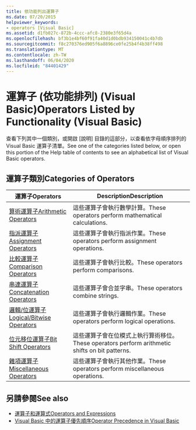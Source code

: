 ```yaml
---
title: 依功能列出運算子
ms.date: 07/20/2015
helpviewer_keywords:
- operators [Visual Basic]
ms.assetid: d1fb027c-872b-4ccc-afc8-2380e3f65d4a
ms.openlocfilehash: bf3b1e4bf60f91fa40d1d0bdb934150041c4b7db
ms.sourcegitcommit: f8c270376ed905f6a8896ce0fe25b4f4b38ff498
ms.translationtype: MT
ms.contentlocale: zh-TW
ms.lasthandoff: 06/04/2020
ms.locfileid: "84401429"
---
```

# <a name="operators-listed-by-functionality-visual-basic"></a><span data-ttu-id="38e5d-102">運算子 (依功能排列) (Visual Basic)</span><span class="sxs-lookup"><span data-stu-id="38e5d-102">Operators Listed by Functionality (Visual Basic)</span></span>
<span data-ttu-id="38e5d-103">查看下列其中一個類別，或開啟 [說明] 目錄的這部分，以查看依字母順序排列的 Visual Basic 運算子清單。</span><span class="sxs-lookup"><span data-stu-id="38e5d-103">See one of the categories listed below, or open this portion of the Help table of contents to see an alphabetical list of Visual Basic operators.</span></span>  
  
## <a name="categories-of-operators"></a><span data-ttu-id="38e5d-104">運算子類別</span><span class="sxs-lookup"><span data-stu-id="38e5d-104">Categories of Operators</span></span>  
  
|<span data-ttu-id="38e5d-105">運算子</span><span class="sxs-lookup"><span data-stu-id="38e5d-105">Operators</span></span>|<span data-ttu-id="38e5d-106">Description</span><span class="sxs-lookup"><span data-stu-id="38e5d-106">Description</span></span>|  
|---------------|-----------------|  
|[<span data-ttu-id="38e5d-107">算術運算子</span><span class="sxs-lookup"><span data-stu-id="38e5d-107">Arithmetic Operators</span></span>](arithmetic-operators.md)|<span data-ttu-id="38e5d-108">這些運算子會執行數學計算。</span><span class="sxs-lookup"><span data-stu-id="38e5d-108">These operators perform mathematical calculations.</span></span>|  
|[<span data-ttu-id="38e5d-109">指派運算子</span><span class="sxs-lookup"><span data-stu-id="38e5d-109">Assignment Operators</span></span>](assignment-operators.md)|<span data-ttu-id="38e5d-110">這些運算子會執行指派作業。</span><span class="sxs-lookup"><span data-stu-id="38e5d-110">These operators perform assignment operations.</span></span>|  
|[<span data-ttu-id="38e5d-111">比較運算子</span><span class="sxs-lookup"><span data-stu-id="38e5d-111">Comparison Operators</span></span>](comparison-operators.md)|<span data-ttu-id="38e5d-112">這些運算子會執行比較。</span><span class="sxs-lookup"><span data-stu-id="38e5d-112">These operators perform comparisons.</span></span>|  
|[<span data-ttu-id="38e5d-113">串連運算子</span><span class="sxs-lookup"><span data-stu-id="38e5d-113">Concatenation Operators</span></span>](concatenation-operators.md)|<span data-ttu-id="38e5d-114">這些運算子會合並字串。</span><span class="sxs-lookup"><span data-stu-id="38e5d-114">These operators combine strings.</span></span>|  
|[<span data-ttu-id="38e5d-115">邏輯/位運算子</span><span class="sxs-lookup"><span data-stu-id="38e5d-115">Logical/Bitwise Operators</span></span>](logical-bitwise-operators.md)|<span data-ttu-id="38e5d-116">這些運算子會執行邏輯作業。</span><span class="sxs-lookup"><span data-stu-id="38e5d-116">These operators perform logical operations.</span></span>|  
|[<span data-ttu-id="38e5d-117">位元移位運算子</span><span class="sxs-lookup"><span data-stu-id="38e5d-117">Bit Shift Operators</span></span>](bit-shift-operators.md)|<span data-ttu-id="38e5d-118">這些運算子會在位模式上執行算術移位。</span><span class="sxs-lookup"><span data-stu-id="38e5d-118">These operators perform arithmetic shifts on bit patterns.</span></span>|  
|[<span data-ttu-id="38e5d-119">雜項運算子</span><span class="sxs-lookup"><span data-stu-id="38e5d-119">Miscellaneous Operators</span></span>](miscellaneous-operators.md)|<span data-ttu-id="38e5d-120">這些運算子會執行其他作業。</span><span class="sxs-lookup"><span data-stu-id="38e5d-120">These operators perform miscellaneous operations.</span></span>|  
  
## <a name="see-also"></a><span data-ttu-id="38e5d-121">另請參閱</span><span class="sxs-lookup"><span data-stu-id="38e5d-121">See also</span></span>

- [<span data-ttu-id="38e5d-122">運算子和運算式</span><span class="sxs-lookup"><span data-stu-id="38e5d-122">Operators and Expressions</span></span>](../../programming-guide/language-features/operators-and-expressions/index.md)
- [<span data-ttu-id="38e5d-123">Visual Basic 中的運算子優先順序</span><span class="sxs-lookup"><span data-stu-id="38e5d-123">Operator Precedence in Visual Basic</span></span>](operator-precedence.md)
